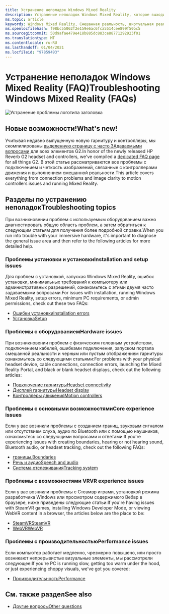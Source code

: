 ```yaml
---
title: Устранение неполадок Windows Mixed Reality
description: Устранение неполадок Windows Mixed Reality, которое выходит за рамки стандартной документации по поддержке пользователей.
ms.topic: article
keywords: Windows Mixed Reality, Смешанная реальность, виртуальная реальность, VR, MR, устранение неполадок, ошибки, Справка, поддержка
ms.openlocfilehash: f98bc55062f2e159e6ac6fca5514cee899f50bc5
ms.sourcegitcommit: 50d9afae479e418b885dc883ce88771292923f01
ms.translationtype: MT
ms.contentlocale: ru-RU
ms.lasthandoff: 01/04/2021
ms.locfileid: "97859493"
---
```

# <a name="troubleshooting-windows-mixed-reality-faqs"></a><span data-ttu-id="a3f3f-104">Устранение неполадок Windows Mixed Reality (FAQ)</span><span class="sxs-lookup"><span data-stu-id="a3f3f-104">Troubleshooting Windows Mixed Reality (FAQs)</span></span>

![Устранение проблемы логотипа заголовка](images/1050px-Mixedrealityportal.png)

## <a name="whats-new"></a><span data-ttu-id="a3f3f-106">Новые возможности!</span><span class="sxs-lookup"><span data-stu-id="a3f3f-106">What's new!</span></span>

<span data-ttu-id="a3f3f-107">Учитывая недавно выпущенную новую гарнитуру и контроллеры, мы скомпилированы [выделенную страницу с часто ЗАдаваемыми вопросами](reverbG2-faq.md) для всех элементов G2.</span><span class="sxs-lookup"><span data-stu-id="a3f3f-107">In honor of the newly released HP Reverb G2 headset and controllers, we've compiled a [dedicated FAQ page](reverbG2-faq.md) for all things G2.</span></span> <span data-ttu-id="a3f3f-108">В этой статье рассматриваются все проблемы с подключением и четкость изображений, связанные с контроллерами движения и выполнением смешанной реальности.</span><span class="sxs-lookup"><span data-stu-id="a3f3f-108">This article covers everything from connection problems and image clarity to motion controllers issues and running Mixed Reality.</span></span>

## <a name="troubleshooting-topics"></a><span data-ttu-id="a3f3f-109">Разделы по устранению неполадок</span><span class="sxs-lookup"><span data-stu-id="a3f3f-109">Troubleshooting topics</span></span>

<span data-ttu-id="a3f3f-110">При возникновении проблем с используемым оборудованием важно диагностировать общую область проблем, а затем обратиться к следующим статьям для получения более подробной справки.</span><span class="sxs-lookup"><span data-stu-id="a3f3f-110">When you run into trouble with your immersive hardware, it's important to diagnose the general issue area and then refer to the following articles for more detailed help.</span></span> 

### <a name="installation-and-setup-issues"></a><span data-ttu-id="a3f3f-111">Проблемы установки и установки</span><span class="sxs-lookup"><span data-stu-id="a3f3f-111">Installation and setup issues</span></span>

<span data-ttu-id="a3f3f-112">Для проблем с установкой, запуская Windows Mixed Reality, ошибок установки, минимальных требований к компьютеру или административных разрешений, ознакомьтесь с этими двумя часто задаваемыми вопросами.</span><span class="sxs-lookup"><span data-stu-id="a3f3f-112">For issues with installation, running Windows Mixed Reality, setup errors, minimum PC requirements, or admin permissions, check out these two FAQs:</span></span>

- [<span data-ttu-id="a3f3f-113">Ошибки установки</span><span class="sxs-lookup"><span data-stu-id="a3f3f-113">Installation errors</span></span>](installation_errors.md)
- [<span data-ttu-id="a3f3f-114">Установка</span><span class="sxs-lookup"><span data-stu-id="a3f3f-114">Setup</span></span>](wmr-setup-faq.md)

### <a name="hardware-issues"></a><span data-ttu-id="a3f3f-115">Проблемы с оборудованием</span><span class="sxs-lookup"><span data-stu-id="a3f3f-115">Hardware issues</span></span>

<span data-ttu-id="a3f3f-116">При возникновении проблем с физическим головным устройством, подключением кабелей, ошибками подключения, запуском портала смешанной реальности и черным или пустым отображением гарнитуры ознакомьтесь со следующими статьями:</span><span class="sxs-lookup"><span data-stu-id="a3f3f-116">For problems with your physical headset device, cable connections, connection errors, launching the Mixed Reality Portal, and black or blank headset displays, check out the following articles:</span></span>

- [<span data-ttu-id="a3f3f-117">Подключение гарнитуры</span><span class="sxs-lookup"><span data-stu-id="a3f3f-117">Headset connectivity</span></span>](headset-connectivity.md)
- [<span data-ttu-id="a3f3f-118">Дисплей гарнитуры</span><span class="sxs-lookup"><span data-stu-id="a3f3f-118">Headset display</span></span>](headset-display.md)
- [<span data-ttu-id="a3f3f-119">Контроллеры движения</span><span class="sxs-lookup"><span data-stu-id="a3f3f-119">Motion controllers</span></span>](motion-controller-problems.md)

### <a name="core-experience-issues"></a><span data-ttu-id="a3f3f-120">Проблемы с основными возможностями</span><span class="sxs-lookup"><span data-stu-id="a3f3f-120">Core experience issues</span></span>

<span data-ttu-id="a3f3f-121">Если у вас возникли проблемы с созданием границ, звуковым сигналом или отсутствием слуха, аудио по Bluetooth или с помощью наушников, ознакомьтесь со следующими вопросами и ответами:</span><span class="sxs-lookup"><span data-stu-id="a3f3f-121">If you're experiencing issues with creating boundaries, hearing or not hearing sound, Bluetooth audio, or headset tracking, check out the following FAQs:</span></span>

- [<span data-ttu-id="a3f3f-122">границы,</span><span class="sxs-lookup"><span data-stu-id="a3f3f-122">Boundaries</span></span>](boundary-questions.md)
- [<span data-ttu-id="a3f3f-123">Речь и аудио</span><span class="sxs-lookup"><span data-stu-id="a3f3f-123">Speech and audio</span></span>](speech-and-audio.md)
- [<span data-ttu-id="a3f3f-124">Система отслеживания</span><span class="sxs-lookup"><span data-stu-id="a3f3f-124">Tracking system</span></span>](tracking.md)

### <a name="vr-experience-issues"></a><span data-ttu-id="a3f3f-125">Проблемы с возможностями VR</span><span class="sxs-lookup"><span data-stu-id="a3f3f-125">VR experience issues</span></span>

<span data-ttu-id="a3f3f-126">Если у вас возникли проблемы с Стеамвр играми, установкой режима разработчика Windows или просмотром содержимого Вебвр в браузере, ниже приведены следующие статьи:</span><span class="sxs-lookup"><span data-stu-id="a3f3f-126">If you're having issues with SteamVR games, installing Windows Developer Mode, or viewing WebVR content in a browser, the articles below are the place to be:</span></span>

- [<span data-ttu-id="a3f3f-127">SteamVR</span><span class="sxs-lookup"><span data-stu-id="a3f3f-127">SteamVR</span></span>](steamvr-questions.md)
- [<span data-ttu-id="a3f3f-128">WebVR</span><span class="sxs-lookup"><span data-stu-id="a3f3f-128">WebVR</span></span>](webvr-questions.md)

### <a name="performance-issues"></a><span data-ttu-id="a3f3f-129">Проблемы с производительностью</span><span class="sxs-lookup"><span data-stu-id="a3f3f-129">Performance issues</span></span> 

<span data-ttu-id="a3f3f-130">Если компьютер работает медленно, чрезмерно повышено, или просто возникают непрерывистые визуальные элементы, мы рассмотрели следующее:</span><span class="sxs-lookup"><span data-stu-id="a3f3f-130">If you're PC is running slow, getting too warm under the hood, or just experiencing choppy visuals, we've got you covered:</span></span>

- [<span data-ttu-id="a3f3f-131">Производительность</span><span class="sxs-lookup"><span data-stu-id="a3f3f-131">Performance</span></span>](performance-questions.md)

## <a name="see-also"></a><span data-ttu-id="a3f3f-132">См. также раздел</span><span class="sxs-lookup"><span data-stu-id="a3f3f-132">See also</span></span>
- [<span data-ttu-id="a3f3f-133">Другие вопросы</span><span class="sxs-lookup"><span data-stu-id="a3f3f-133">Other questions</span></span>](other-questions.md)
